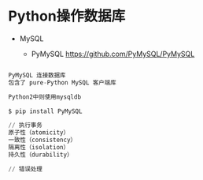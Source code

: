 # Python操作数据库

- MySQL

  - PyMySQL <https://github.com/PyMySQL/PyMySQL>

```python

PyMySQL 连接数据库
包含了 pure-Python MySQL 客户端库

Python2中则使用mysqldb

$ pip install PyMySQL

// 执行事务
原子性（atomicity）
一致性（consistency）
隔离性（isolation）
持久性（durability）

// 错误处理
```

